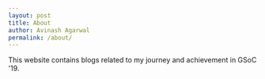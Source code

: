 ```yaml
---
layout: post
title: About
author: Avinash Agarwal
permalink: /about/
---
```


This website contains blogs related to my journey and achievement in GSoC '19.
